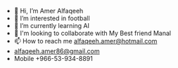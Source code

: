 - 👋 Hi, I’m Amer Alfaqeeh
- 👀 I’m interested in football
- 🌱 I’m currently learning AI
- 💞️ I'm looking to collaborate with My Best friend Manal
- 📫 How to reach me alfaqeeh.amer@hotmail.com
- alfaqeeh.amer86@gmail.com
- Mobile +966-53-934-8891

<!---
ameralfaqeeh86/ameralfaqeeh86 is a ✨ special ✨ repository because its `README.md` (this file) appears on your GitHub profile.
You can click the Preview link to take a look at your changes.
--->
